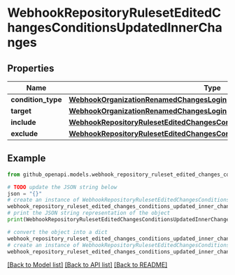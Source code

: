 # WebhookRepositoryRulesetEditedChangesConditionsUpdatedInnerChanges


## Properties

Name | Type | Description | Notes
------------ | ------------- | ------------- | -------------
**condition_type** | [**WebhookOrganizationRenamedChangesLogin**](WebhookOrganizationRenamedChangesLogin.md) |  | [optional] 
**target** | [**WebhookOrganizationRenamedChangesLogin**](WebhookOrganizationRenamedChangesLogin.md) |  | [optional] 
**include** | [**WebhookRepositoryRulesetEditedChangesConditionsUpdatedInnerChangesInclude**](WebhookRepositoryRulesetEditedChangesConditionsUpdatedInnerChangesInclude.md) |  | [optional] 
**exclude** | [**WebhookRepositoryRulesetEditedChangesConditionsUpdatedInnerChangesInclude**](WebhookRepositoryRulesetEditedChangesConditionsUpdatedInnerChangesInclude.md) |  | [optional] 

## Example

```python
from github_openapi.models.webhook_repository_ruleset_edited_changes_conditions_updated_inner_changes import WebhookRepositoryRulesetEditedChangesConditionsUpdatedInnerChanges

# TODO update the JSON string below
json = "{}"
# create an instance of WebhookRepositoryRulesetEditedChangesConditionsUpdatedInnerChanges from a JSON string
webhook_repository_ruleset_edited_changes_conditions_updated_inner_changes_instance = WebhookRepositoryRulesetEditedChangesConditionsUpdatedInnerChanges.from_json(json)
# print the JSON string representation of the object
print(WebhookRepositoryRulesetEditedChangesConditionsUpdatedInnerChanges.to_json())

# convert the object into a dict
webhook_repository_ruleset_edited_changes_conditions_updated_inner_changes_dict = webhook_repository_ruleset_edited_changes_conditions_updated_inner_changes_instance.to_dict()
# create an instance of WebhookRepositoryRulesetEditedChangesConditionsUpdatedInnerChanges from a dict
webhook_repository_ruleset_edited_changes_conditions_updated_inner_changes_from_dict = WebhookRepositoryRulesetEditedChangesConditionsUpdatedInnerChanges.from_dict(webhook_repository_ruleset_edited_changes_conditions_updated_inner_changes_dict)
```
[[Back to Model list]](../README.md#documentation-for-models) [[Back to API list]](../README.md#documentation-for-api-endpoints) [[Back to README]](../README.md)


